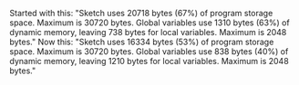 Started with this:
"Sketch uses 20718 bytes (67%) of program storage space. Maximum is 30720 bytes.
Global variables use 1310 bytes (63%) of dynamic memory, leaving 738 bytes for local variables. Maximum is 2048 bytes."
Now this:
"Sketch uses 16334 bytes (53%) of program storage space. Maximum is 30720 bytes.
Global variables use 838 bytes (40%) of dynamic memory, leaving 1210 bytes for local variables. Maximum is 2048 bytes."
